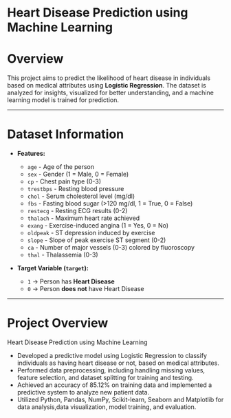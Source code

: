 # Heart Disease Prediction using Machine Learning

# Overview
This project aims to predict the likelihood of heart disease in individuals based on medical 
attributes using **Logistic Regression**. 
The dataset is analyzed for insights, visualized for better understanding, 
and a machine learning model is trained for prediction.

---

# Dataset Information
- **Features:**
  - `age` - Age of the person
  - `sex` - Gender (1 = Male, 0 = Female)
  - `cp` - Chest pain type (0-3)
  - `trestbps` - Resting blood pressure
  - `chol` - Serum cholesterol level (mg/dl)
  - `fbs` - Fasting blood sugar (>120 mg/dl, 1 = True, 0 = False)
  - `restecg` - Resting ECG results (0-2)
  - `thalach` - Maximum heart rate achieved
  - `exang` - Exercise-induced angina (1 = Yes, 0 = No)
  - `oldpeak` - ST depression induced by exercise
  - `slope` - Slope of peak exercise ST segment (0-2)
  - `ca` - Number of major vessels (0-3) colored by fluoroscopy
  - `thal` - Thalassemia (0-3)

- **Target Variable (`target`):**
  - `1` → Person has **Heart Disease**
  - `0` → Person **does not** have Heart Disease

---
# Project Overview
Heart Disease Prediction using Machine Learning
- Developed a predictive model using Logistic Regression to classify individuals as having heart disease or not, based on medical attributes.
- Performed data preprocessing, including handling missing values, feature selection, and dataset splitting for training and testing.
- Achieved an accuracy of 85.12% on training data and implemented a predictive system to analyze new patient data.
- Utilized Python, Pandas, NumPy, Scikit-learn, Seaborn and Matplotlib for data analysis,data visualization, model training, and evaluation.



